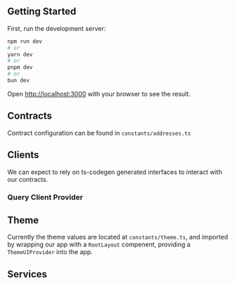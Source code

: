 ## Getting Started

First, run the development server:

```bash
npm run dev
# or
yarn dev
# or
pnpm dev
# or
bun dev
```

Open [http://localhost:3000](http://localhost:3000) with your browser to see the result.

## Contracts 

Contract configuration can be found in `constants/addresses.ts`

## Clients 
We can expect to rely on ts-codegen generated interfaces to interact with our contracts.


### Query Client Provider


## Theme

Currently the theme values are located at `constants/theme.ts`, and imported by wrapping our app with a `RootLayout` compenent, providing a `ThemeUIProvider` into the app.  

## Services
